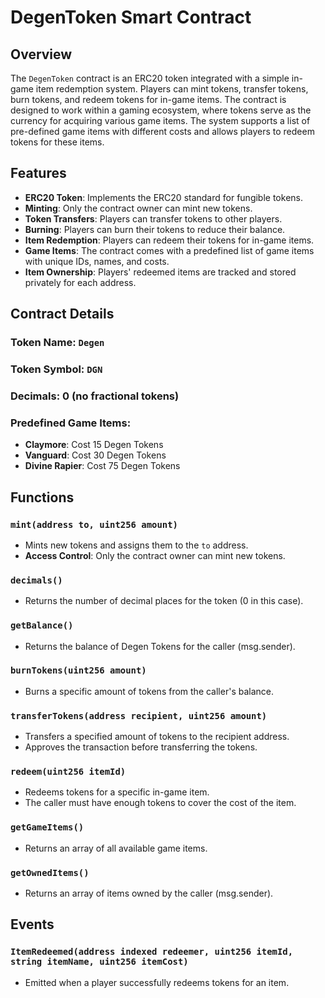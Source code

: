 # DegenToken Smart Contract

## Overview

The `DegenToken` contract is an ERC20 token integrated with a simple in-game item redemption system. Players can mint tokens, transfer tokens, burn tokens, and redeem tokens for in-game items. The contract is designed to work within a gaming ecosystem, where tokens serve as the currency for acquiring various game items. The system supports a list of pre-defined game items with different costs and allows players to redeem tokens for these items.

## Features

- **ERC20 Token**: Implements the ERC20 standard for fungible tokens.
- **Minting**: Only the contract owner can mint new tokens.
- **Token Transfers**: Players can transfer tokens to other players.
- **Burning**: Players can burn their tokens to reduce their balance.
- **Item Redemption**: Players can redeem their tokens for in-game items.
- **Game Items**: The contract comes with a predefined list of game items with unique IDs, names, and costs.
- **Item Ownership**: Players' redeemed items are tracked and stored privately for each address.

## Contract Details

### Token Name: `Degen`
### Token Symbol: `DGN`
### Decimals: 0 (no fractional tokens)

### Predefined Game Items:
- **Claymore**: Cost 15 Degen Tokens
- **Vanguard**: Cost 30 Degen Tokens
- **Divine Rapier**: Cost 75 Degen Tokens

## Functions

### `mint(address to, uint256 amount)`
- Mints new tokens and assigns them to the `to` address.
- **Access Control**: Only the contract owner can mint new tokens.

### `decimals()`
- Returns the number of decimal places for the token (0 in this case).

### `getBalance()`
- Returns the balance of Degen Tokens for the caller (msg.sender).

### `burnTokens(uint256 amount)`
- Burns a specific amount of tokens from the caller's balance.

### `transferTokens(address recipient, uint256 amount)`
- Transfers a specified amount of tokens to the recipient address.
- Approves the transaction before transferring the tokens.

### `redeem(uint256 itemId)`
- Redeems tokens for a specific in-game item.
- The caller must have enough tokens to cover the cost of the item.

### `getGameItems()`
- Returns an array of all available game items.

### `getOwnedItems()`
- Returns an array of items owned by the caller (msg.sender).

## Events

### `ItemRedeemed(address indexed redeemer, uint256 itemId, string itemName, uint256 itemCost)`
- Emitted when a player successfully redeems tokens for an item.

